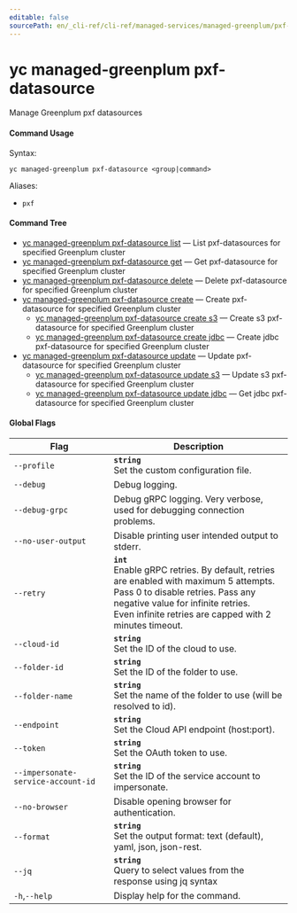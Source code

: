 ```yaml
---
editable: false
sourcePath: en/_cli-ref/cli-ref/managed-services/managed-greenplum/pxf-datasource/index.md
---
```


# yc managed-greenplum pxf-datasource

Manage Greenplum pxf datasources

#### Command Usage

Syntax: 

`yc managed-greenplum pxf-datasource <group|command>`

Aliases: 

- `pxf`

#### Command Tree

- [yc managed-greenplum pxf-datasource list](list.md) — List pxf-datasources for specified Greenplum cluster
- [yc managed-greenplum pxf-datasource get](get.md) — Get pxf-datasource for specified Greenplum cluster
- [yc managed-greenplum pxf-datasource delete](delete.md) — Delete pxf-datasource for specified Greenplum cluster
- [yc managed-greenplum pxf-datasource create](create/index.md) — Create pxf-datasource for specified Greenplum cluster
	- [yc managed-greenplum pxf-datasource create s3](create/s3.md) — Create s3 pxf-datasource for specified Greenplum cluster
	- [yc managed-greenplum pxf-datasource create jdbc](create/jdbc.md) — Create jdbc pxf-datasource for specified Greenplum cluster
- [yc managed-greenplum pxf-datasource update](update/index.md) — Update pxf-datasource for specified Greenplum cluster
	- [yc managed-greenplum pxf-datasource update s3](update/s3.md) — Update s3 pxf-datasource for specified Greenplum cluster
	- [yc managed-greenplum pxf-datasource update jdbc](update/jdbc.md) — Get jdbc pxf-datasource for specified Greenplum cluster

#### Global Flags

| Flag | Description |
|----|----|
|`--profile`|<b>`string`</b><br/>Set the custom configuration file.|
|`--debug`|Debug logging.|
|`--debug-grpc`|Debug gRPC logging. Very verbose, used for debugging connection problems.|
|`--no-user-output`|Disable printing user intended output to stderr.|
|`--retry`|<b>`int`</b><br/>Enable gRPC retries. By default, retries are enabled with maximum 5 attempts.<br/>Pass 0 to disable retries. Pass any negative value for infinite retries.<br/>Even infinite retries are capped with 2 minutes timeout.|
|`--cloud-id`|<b>`string`</b><br/>Set the ID of the cloud to use.|
|`--folder-id`|<b>`string`</b><br/>Set the ID of the folder to use.|
|`--folder-name`|<b>`string`</b><br/>Set the name of the folder to use (will be resolved to id).|
|`--endpoint`|<b>`string`</b><br/>Set the Cloud API endpoint (host:port).|
|`--token`|<b>`string`</b><br/>Set the OAuth token to use.|
|`--impersonate-service-account-id`|<b>`string`</b><br/>Set the ID of the service account to impersonate.|
|`--no-browser`|Disable opening browser for authentication.|
|`--format`|<b>`string`</b><br/>Set the output format: text (default), yaml, json, json-rest.|
|`--jq`|<b>`string`</b><br/>Query to select values from the response using jq syntax|
|`-h`,`--help`|Display help for the command.|
